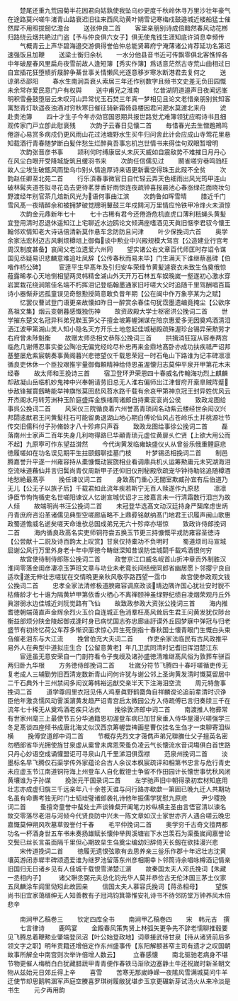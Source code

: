 <!-- { "loadSidebar": true } -->
　　楚尾还重九荒园菊半花因君向姑孰使我坠乌纱更度千秋岭休寻万里沙壮年豪气在途路莫兴嗟牛渚青山路衰迟旧往来西风动黄叶朔雪记寒梅戍鼓邉城近楼船猛士催然犀不用照拔劒忆澹台
　　送张仲良二首
　　客里亲朋别诗成倍黯然春风动花桞归路绕云烟共絶过门盗【予与仲良俱六女子】俱无使鬼钱生涯知底许消息幸频传
　　气概青云上声华碧海邉交游俱得誉伯仲总能贤幕府宁淹薄诸公肯荐延功名第迟速强饭且加鞭
　　送梁士衡归余杭
　　一水分他县音书近可传飘零俱北客憔悴各中年破屋春风里扁舟夜雪前故人逢短簿【秀实作簿】爲话意茫然古寺荒山曲相过日自宜插花狂堕帻折屐醉争棊世事关情懒风光逐意移岁寒氷断港君去复何之
　　送谅弟丞邵阳
　　春水生南涧吾衰乆索居三年还作别数字且频书文史差无负田园慨未余常存爱民意门户有权舆
　　送中甫兄之淮南
　　忆昔湖阴道邉声日夜闻远峯明积雪叠鼓堕层云未叹河山异常忧玉石焚三年真一梦相见且论文老惜亲朋别贫知客寓愁青灯耿遥夜浊酒对穷秋寒日催征骑新霜倚县楼因君问淝水莫渡北来舟
　　淲赴贵池簿
　　四十才生子今年亦効官国恩期共报世路觉尤难簿领犹应暇诗书且细观传家门戸立卽此慰衰残
　　次韵子云春日见懐二首
　　毎惜春光去生憎鶗鴂鸣倦游心易赏多病戍仍更风雨山花过池塘野水生买牛归问舎此计会应成山寺莺花里悬知载酒行青春随梦断白髪伴愁生烂醉眞吾事忘机岂世情书来得佳句双眼暂增明
　　次韵张晋彦书事
　　颉利何时缚康居乆未灰天威如自震敌势不难摧日月丹心在风尘白眼开受降城旋筑且缓羽书来
　　次韵任信儒见过
　　鬭雀嗟穷巷鸣驺枉故人尘埃生破甑风雨垫乌巾别乆情逾厚诗来语更新囊空得珠玉此叚不全贫
　　次韵赵任卿至北苑二首
　　行乐湏春事微官日自忙轻云弄天色细雨出风光筠甲连山破林髯夹道苍拟寻花岛去更待茗芽香好雨惊连夜疏钟喜报晨池心春涨绿花面晓妆匀野渡经年别官茶几焙新风光为语何事曲江滨
　　次韵鲁如晖雪晴
　　腊近千门雪风髙一夜晴醉余和被拥梦破觉牕明鼙鼓三年戍闗河万里情应怜铁甲冷烽火未湏惊
　　次韵金元鼎新年七十
　　七十古稀有君今还倦游危机直虎口薄利秖蝇头黄髪宜登用清时忍退休遥知江上宅聊近水边鸥论文倾满座嗜酒见天眞旧惬李君驭今懐王翰邻欢情知老大诗话倍清新莫作悬车念防防且问津
　　叶少保挽词六首
　　奥学余家法宏材迈古风剸烦樽俎上御侮谈中勲业中兴殿规模大驾宫【公造建业行宫考周汉制度甚备】哀闻父老泣遗爱六州同
　　望实诸公右文章百代师匡时存诏令谋国见丞疑易识悲麟意难追吐凤辞【公传春秋而易未毕】门生满天下谁继蔡邕碑【伯喈作桥公碑】
　　宦逹平生早髙年及引归安车荣绛节黄髪遽衰衣未致生刍奠俄惊薤露晞孝心天地恻相望两灵帏精舍湖山外天开万石林五车娱晚嵗一壑遂初心激水穿岩窦栽花绕涧隂佳名端不朽挥泪记登临翰墨通家旧吁嗟大父时追随千里驾酬唱百篇诗小器惭非远孤童误见奇慇懃授简意敢负昔年期【公在闽中作万象亭某为之赋】
　　忆罢仪曹试登门语更亲故懐如昨日一醉赏余春佳句犹霑墨遗编竟掩尘【公欲序髙祖文集】烟云变朝暮感慨独伤神
　　故资政殿大学士枢密洪公挽词二首
　　世学摧东楚文名冠异科弟兄聫玉笋父子擅金坡筹幄渊谋在陪京惠爱多无因奠鸡酒清泪洒江波甲第湖山羙人知小隐名天方开乐土地忽起佳城秘殿疏殊渥珍台锡异荣勲劳才右府曾未陟魁衡
　　故赠太师丞相文恭陈公挽词三首
　　拱揖消狂寇从容奉两宫临危几谢傅忍事实娄公陶冶无偏党经纶尽朴忠再来金鼎地髙卧亦成功扶疾祗严诏邦基整屡危紫宸朝奏事黄阁暮兴悲徳望仪千载恩荣冠一时石龟山下路谁为记丰碑凛凛循良吏休休一个臣投艰推宇量御侮頼精神给侍恩虽渥懐归志莫伸平泉开甲第花木末经春
　　故太师和王挽诗三首
　　宿卫登环尹荣恩四十春威名传翰海功烈上麒麟却敌凝山岳临机妙鬼神中兴奉朝请劳旧总无人淮右偏师出江津督府开槖臯贼阵蹙歩敌锋摧寳劔畴能举神旗怅莫回悲风苕水路千载有余哀甲第神京冠王封异姓优风云开杰阁水月转芳洲种玉阶庭盛挥金族绪周诸郎自持橐衮衮尚公侯
　　致政龙图给事呉公挽词二首
　　风采仪三院循良着六州誉髙青琐闼名动紫云楼经世余闳议兴邦閟逺猷君王问黄髪柱石可能留勇退湖山地心期白傅论仙风占苍岭乐土并桃源壮节传交旧儒科付子孙脩龄才八十殄瘁只声吞
　　致政龙图给事徐公挽词二首
　　磊落南州士家声二百年失身几利吻得路巳华顚青琐元虚位黄扉乆伫贤【上欲大用公而不起】九原寕可作东望益潸然
　　今代询黄发临雍缺盛仪乆从曾釡乐俄重鲤庭悲徳履嗟如在功名误见期平生拄颐劔聊挂墓门枝
　　叶梦锡丞相挽词二首
　　制邑腾嘉誉升平遂一州雍容持从橐慷慨动宸旒相业看调鼎兵机乆运筹勲庸元未究湖海泪空流味道蘓仙井言归鬓尚青仅周新甲子还仰旧仪刑秘殿欣疏宠华钟待勒铭追随樽酒地愁絶最髙亭
　　挽任谏议词二首
　　身致髙门重心无闇室欺臧孙宜有后伯道乃无儿【公无子以族子后】千载君如此流年疾若斯宁无百人赎遂作九原悲
　　凛凛诤臣节恂恂循吏名世嗟阳谏议人忆谢宣城优诏才三接嘉言未一行清霜数行泪岂为故人倾
　　故端明尚书汪公挽词二首
　　未冠登华选髙文动汉廷持身严榘席虑世炳丹青庶府咨沿革诸儒见典型空嗟廊庙略不上鼎彛铭献纳髙门地君王识履声闽山歌惠政蜀道憺威名逝矣嗟天命谁欤总国成弟兄无六十殄瘁亦堪惊
　　致政许侍郎挽词二首
　　海内循良政髙名实吏师铜符尝五换玉节更三持慷慨平戎防雍容圣徳诗【公尝献十二説及诗百韵太上叹赏】甘泉仅持橐功不负明时
　　蜀道烦司马宣城屈谢公风行万里外身老十年中厚徳今畴继深知昔误防佳城閟千载鸡酒恨何穷
　　故宫使待制侍郎陈公挽词二首
　　政誉京江口威名岘首山折冲章贡外制胜汉淮间零落金闺彦凄凉玉笋班文章与功业未老竟长间结绶同郎省幽居愿卜邻撄宁良自适坎遂无伸壮志嗟犹在交情晩更亲秋风敬亭路西望一霑巾
　　故宫使参政观文钱公挽词二首
　　忠孝全家法清修极道腴雍容调庶政谈靖边隅许国心犹壮安时貎不枯脩龄才七十谁为隔黄垆甲第依香火栖心不离禅颐神虽绿野纪绩自凌烟荣观丹丘外眞游弱水边佳城近刘阮觉路有飞仙
　　故致政参政大资张公挽词三首
　　海内推耆徳朝端蔼直声金辉余烈火玉价自连城正色消羣枉髙风耸后生君王问黄发犹仅陟台衡益部烦分陕金陵起御戎逢时身已病忧国志弥忠廊庙訏谟外丘园梦寐中弹冠与归老盛节有初终忆荷公车荐多惭识面求惊心异生死倒指十春秋国士懐青眼门生慨白头束刍催老泪东与大江流
　　挽曾伯充大夫词二首
　　作吏余家法临民有古风政推平易外人在典型中道拟庄生合【公留意黄老】年几卫武同清时记耆旧挥泪楚江东
　　宦逹虽无意安荣自一门剖符看令子曳绶及诸孙盛徳清难继髙风俗为敦葬车骈百两归卧九华根
　　方务徳侍郎挽词二首
　　壮嵗分符节飞腾四十春吁嗟循吏传无复老成人三辅勤劳旧西清宠数新青山问何许犹与谢公邻上圣询黄发清时慨莫留居中二千石典外十三州禁闼多闳议筹帏裕远猷交亲半天下注海泪空流
　　周元特詹事挽词二首
　　道学尊闾里衣冠见伟人鸡羣眞野鹤麕角自祥麟谠论追前辈清时识诤臣他年激贪懦风动霅溪濵黄发趋严诏青宫启太微园公方入侍疏傅已言归奏牍三千在流年七十稀无从奠鸡酒老疾只沾衣
　　挽徐敦济郎中词二首
　　南渡推人物彛常有世家州麾三上最使节五分华通籍恩初渥登车病巳加甘泉垂入侍华屋漫兴嗟强学三冬足髙谈四座倾书成唐北海丈似汉西京筹幄尝禆画星曹仅挂名生刍才一束聊寄泪纵横
　　挽傅安道郎中词二首
　　节概存先烈文才蔼儁声弟兄聨膴仕父子擅英名密勿栖郎省华光拥使旌甘泉虚从槖曾未席恩荣蚤负凌云气长懐流水音词塲俱白首世路只丹心妙语空成诵懽盟讵可寻泉山几千里涕泪俱霑襟
　　范泉州挽词二首
　　淡墨标名早飞腾仅石渠学传外家蕴论合古人余议本枫宸疏评和相第书忠言与危行青史未应虚玉节江南道铜符海上州登车人自化截镫士争留不作田园计长懐世事忧秋风闭黄壤谁为子孙谋
　　挽张元干国录词二首
　　左学驰声旧中朝得录初宏材知底用壮志亦成虚归旐三千远亲年八十余苍天谁与问行路亦欷歔一第固已晚九迁人共期功名虽有命夀考独无时门士韬珪璧诸郎袭礼诗他年振儒学犹慰九原悲
　　尹少稷挽词二首
　　蚤擅竒童誉中蜚处士声谈锋粲开阖笔力妙纵横主圣由言悟官清以谏名故交零落尽老泪与河倾今代贤良防中兴未一陈文章如汉士家世亦齐人遇合嗟云晚忠嘉慨莫伸朔风吹墓草毁誉付千春
　　毛平仲挽词二首
　　奥学穷千古奇文擅两都功名一杯酒身世五车书未奏扬雄赋长懐仲举舆溪塘岩下水岂羡石为渠蚤嵗闻嘉誉论交鬓已丝长言虽靣隔千里但心期故垒生刍奠尘编幼妇辞倚天长劔在欲挂漫兴悲
　　宋传道挽词二首
　　徳履无遗恨弦歌有去思养亲三釡乐作郡十年迟壮志沈黄壤英游闭赤墀丰碑颂遗爱谁为继罗池留落东州彦相期幸卜邻筒诗余唱咏樽酒记情亲旧国归无日诸乡见有人佳城千载恨雪涕楚江濵
　　故秦国太夫人邓氏挽词【朱藏一丞相内子】
　　诸父聨丞弼元夫总化钧光华人莫并恭俭古无伦沐国三茅土仪家五凤麟涂车闾里恸矧此故园亲
　　信国太夫人慕容氏挽词【蒋丞相母】
　　望族尚书旧宜家蔼缙绅无人知善教有子冠鸿钧箕箒惟安礼诗书不待邻防堂万钟养风木倍悲辛












　　南涧甲乙稿巻三
　　钦定四库全书
　　南涧甲乙稿巻四
　　宋　韩元吉　撰
　　七言律诗
　　鹿鸣宴
　　金殿春风策隽贤上林弧矢更争先不辞老懦聊推毂要见飞腾总着鞭勲业肇端登凤沼【叶公始登政地】词章接武侍甘泉【待从诸贤前后多领文字之职】明年贡籍还增倍定作东州盛事传【东阳解额甚窄主司有遗才之叹国朝故事所解全中南宫则次举许倍增人数云】
　　立春感懐
　　南北驱驰老病身不堪节物更催人梅梢白白犹藏腊蔬甲青青便作春铁马渐欣边塞静土牛还祝嵗时新圣朝文物从兹始元日郊丘得上辛
　　喜雪
　　苦寒无那嵗峥嵘一夜隂风雪满城莫问牛羊迂使节却思鹅鸭溷军声庭空賸喜罗琪树履敝犹堪步玉京更碾新芽试汤火从来冷淡是书生
　　元夕再用韵
